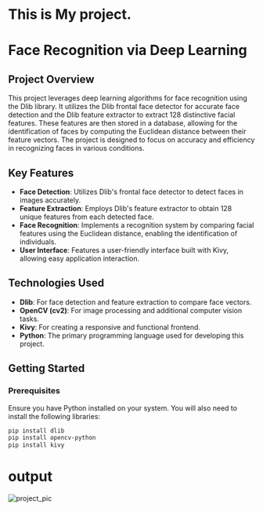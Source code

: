 # This is My project.
# Face Recognition via Deep Learning

## Project Overview

This project leverages deep learning algorithms for face recognition using the Dlib library. It utilizes the Dlib frontal face detector for accurate face detection and the Dlib feature extractor to extract 128 distinctive facial features. These features are then stored in a database, allowing for the identification of faces by computing the Euclidean distance between their feature vectors. The project is designed to focus on accuracy and efficiency in recognizing faces in various conditions.

## Key Features

- **Face Detection**: Utilizes Dlib's frontal face detector to detect faces in images accurately.
- **Feature Extraction**: Employs Dlib's feature extractor to obtain 128 unique features from each detected face.
- **Face Recognition**: Implements a recognition system by comparing facial features using the Euclidean distance, enabling the identification of individuals.
- **User Interface**: Features a user-friendly interface built with Kivy, allowing easy application interaction.

## Technologies Used

- **Dlib**: For face detection and feature extraction to compare face vectors.
- **OpenCV (cv2)**: For image processing and additional computer vision tasks.
- **Kivy**: For creating a responsive and functional frontend.
- **Python**: The primary programming language used for developing this project.

## Getting Started

### Prerequisites

Ensure you have Python installed on your system. You will also need to install the following libraries:

```bash
pip install dlib
pip install opencv-python
pip install kivy
```
# output

![project_pic](https://github.com/Ammareli/BANK-faceRec/assets/134202138/0cd1ad57-4266-4dfa-8c87-e784a8304c8b)



